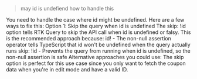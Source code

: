 > may id is undefiend how to handle this

You need to handle the case where id might be undefined. Here are a few ways to fix this:
Option 1: Skip the query when id is undefined
The skip: !id option tells RTK Query to skip the API call when id is undefined or falsy. This is the recommended approach because:
id! - The non-null assertion operator tells TypeScript that id won't be undefined when the query actually runs
skip: !id - Prevents the query from running when id is undefined, so the non-null assertion is safe
Alternative approaches you could use:
The skip option is perfect for this use case since you only want to fetch the coupon data when you're in edit mode and have a valid ID.